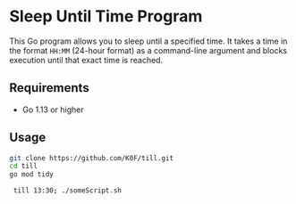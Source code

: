 # Sleep Until Time Program

This Go program allows you to sleep until a specified time. It takes a time in the format `HH:MM` (24-hour format) as a command-line argument and blocks execution until that exact time is reached.

## Requirements

- Go 1.13 or higher

## Usage

   ```sh
   git clone https://github.com/K0F/till.git
   cd till
   go mod tidy
   ```

   ```sh
	till 13:30; ./someScript.sh
   ```
